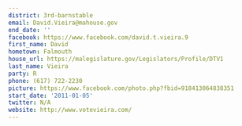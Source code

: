 ```yaml
---
district: 3rd-barnstable
email: David.Vieira@mahouse.gov
end_date: ''
facebook: https://www.facebook.com/david.t.vieira.9
first_name: David
hometown: Falmouth
house_url: https://malegislature.gov/Legislators/Profile/DTV1
last_name: Vieira
party: R
phone: (617) 722-2230
picture: https://www.facebook.com/photo.php?fbid=918413064838351
start_date: '2011-01-05'
twitter: N/A
website: http://www.votevieira.com/
---
```

